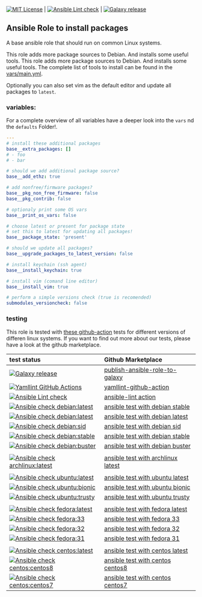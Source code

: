 [![MIT License](https://raw.githubusercontent.com/roles-ansible/ansible_role_base/master/.github/license.svg?sanitize=true)](https://github.com/roles-ansible/ansible_role_base/blob/master/LICENSE) | [![Ansible Lint check](https://github.com/roles-ansible/ansible_role_base/actions/workflows/ansible-linting-check.yml/badge.svg)](https://github.com/roles-ansible/ansible_role_base/actions/workflows/ansible-linting-check.yml) | [![Galaxy release](https://github.com/roles-ansible/ansible_role_base/actions/workflows/galaxy.yml/badge.svg)](https://github.com/roles-ansible/ansible_role_base/actions/workflows/galaxy.yml)

Ansible Role to install packages
---------------------

A base ansible role that should run on common Linux systems.

This role adds more package sources to Debian. And installs some useful tools. This role adds more package sources to Debian. And installs some useful tools. The complete list of tools to install can be found in the [vars/main.yml](https://github.com/roles-ansible/ansible_role_base/blob/master/vars/main.yml).

Optionally you can also set vim as the default editor and update all packages to ``latest``.


### variables:

For a complete overview of all variables have a deeper look into the ``vars`` nd the ``defaults`` Folder!.

```yml
---
# install these additional packages
base__extra_packages: []
# - foo
# - bar

# should we add additional package source?
base__add_ethz: true

# add nonfree/firmware packages?
base__pkg_non_free_firmware: false
base__pkg_contrib: false

# optionaly print some OS vars
base__print_os_vars: false

# choose latest or present for package state
# set this to latest for updating all packages!
base__package_state: 'present'

# should we update all packages?
base__upgrade_packages_to_latest_version: false

# install keychain (ssh agent)
base__install_keychain: true

# install vim (comand line editor)
base__install_vim: true

# perform a simple versions check (true is recomended)
submodules_versioncheck: false
```

### testing
This role is tested with [these github-action](https://github.com/search?q=topic%3Acheck-ansible+topic%3Agithub-actions+org%3Aroles-ansible&type=Repositories) tests for different versions of differen linux systems.
If you want to find out more about our tests, please have a look at the github marketplace.

| test status | Github Marketplace |
| :---------  | :----------------  |
| [![Galaxy release](https://github.com/roles-ansible/ansible_role_base/actions/workflows/galaxy.yml/badge.svg)](https://github.com/roles-ansible/ansible_role_base/actions/workflows/galaxy.yml) | [publish-ansible-role-to-galaxy](https://github.com/marketplace/actions/publish-ansible-role-to-galaxy) |
| [![Yamllint GitHub Actions](https://github.com/roles-ansible/ansible_role_base/actions/workflows/yamllint.yaml/badge.svg)](https://github.com/roles-ansible/ansible_role_base/actions/workflows/yamllint.yaml) | [yamllint-github-action](https://github.com/marketplace/actions/yamllint-github-action) |
| [![Ansible Lint check](https://github.com/roles-ansible/ansible_role_base/actions/workflows/ansible-linting-check.yml/badge.svg)](https://github.com/roles-ansible/ansible_role_base/actions/workflows/ansible-linting-check.yml) | [ansible-lint action](https://github.com/marketplace/actions/ansible-lint)
| [![Ansible check debian:latest](https://github.com/roles-ansible/ansible_role_base/actions/workflows/ansible-debian-latest.yml/badge.svg)](https://github.com/roles-ansible/ansible_role_base/actions/workflows/ansible-debian-latest.yml) | [ansible test with debian stable](https://github.com/marketplace/actions/check-ansible-debian-stable) |
| [![Ansible check debian:latest](https://github.com/roles-ansible/ansible_role_base/workflows/Ansible%20check%20debian:latest/badge.svg)](https://github.com/roles-ansible/ansible_role_base/actions?query=workflow%3A%22Ansible+check+debian%3Alatest%22) | [ansible test with debian latest](https://github.com/marketplace/actions/check-ansible-debian-latest) |
| [![Ansible check debian:sid](https://github.com/roles-ansible/ansible_role_base/actions/workflows/ansible-debian-sid.yml/badge.svg)](https://github.com/roles-ansible/ansible_role_base/actions/workflows/ansible-debian-sid.yml) | [ansible test with debian sid](https://github.com/marketplace/actions/check-ansible-debian-sid) |
| [![Ansible check debian:stable](https://github.com/roles-ansible/ansible_role_base/actions/workflows/ansible-debian-stable.yml/badge.svg)](https://github.com/roles-ansible/ansible_role_base/actions/workflows/ansible-debian-stable.yml) | [ansible test with debian stable](https://github.com/marketplace/actions/check-ansible-debian-stable) |
| [![Ansible check debian:buster](https://github.com/roles-ansible/ansible_role_base/actions/workflows/ansible-debian-buster.yml/badge.svg)](https://github.com/roles-ansible/ansible_role_base/actions/workflows/ansible-debian-buster.yml) | [ansible test with debian buster](https://github.com/marketplace/actions/check-ansible-debian-buster) |
| | |
| [![Ansible check archlinux:latest](https://github.com/roles-ansible/ansible_role_base/actions/workflows/ansible-archlinux-latest.yml/badge.svg)](https://github.com/roles-ansible/ansible_role_base/actions/workflows/ansible-archlinux-latest.yml) | [ansible test with archlinux latest](https://github.com/marketplace/actions/check-ansible-archlinux-latest) |
| | |
| [![Ansible check ubuntu:latest](https://github.com/roles-ansible/ansible_role_base/actions/workflows/ansible-ubuntu-latest.yml/badge.svg)](https://github.com/roles-ansible/ansible_role_base/actions/workflows/ansible-ubuntu-latest.yml) | [ansible test with ubuntu latest](https://github.com/marketplace/actions/check-ansible-ubuntu-latest) |
| [![Ansible check ubuntu:bionic](https://github.com/roles-ansible/ansible_role_base/actions/workflows/ansible-ubuntu-bionic.yml/badge.svg)](https://github.com/roles-ansible/ansible_role_base/actions/workflows/ansible-ubuntu-bionic.yml) | [ansible test with ubuntu bionic](https://github.com/marketplace/actions/check-ansible-ubuntu-bionic) |
| [![Ansible check ubuntu:trusty](https://github.com/roles-ansible/ansible_role_base/actions/workflows/ansible-ubuntu-trusty.yml/badge.svg)](https://github.com/roles-ansible/ansible_role_base/actions/workflows/ansible-ubuntu-trusty.yml) | [ansible test with ubuntu trusty](https://github.com/marketplace/actions/check-ansible-ubuntu-trusty) |
| | |
| [![Ansible check fedora:latest](https://github.com/roles-ansible/ansible_role_base/actions/workflows/ansible-fedora-latest.yml/badge.svg)](https://github.com/roles-ansible/ansible_role_base/actions/workflows/ansible-fedora-latest.yml) | [ansible test with fedora latest](https://github.com/marketplace/actions/check-ansible-fedora-latest) |
| [![Ansible check fedora:33](https://github.com/roles-ansible/ansible_role_base/actions/workflows/ansible-fedora-33.yml/badge.svg)](https://github.com/roles-ansible/ansible_role_base/actions/workflows/ansible-fedora-33.yml) | [ansible test with fedora 33](https://github.com/marketplace/actions/check-ansible-fedora-33) |
| [![Ansible check fedora:32](https://github.com/roles-ansible/ansible_role_base/actions/workflows/ansible-fedora-32.yml/badge.svg)](https://github.com/roles-ansible/ansible_role_base/actions/workflows/ansible-fedora-32.yml) | [ansible test with fedora 32](https://github.com/marketplace/actions/check-ansible-fedora-32) |
| [![Ansible check fedora:31](https://github.com/roles-ansible/ansible_role_base/actions/workflows/ansible-fedora-31.yml/badge.svg)](https://github.com/roles-ansible/ansible_role_base/actions/workflows/ansible-fedora-31.yml) | [ansible test with fedora 31](https://github.com/marketplace/actions/check-ansible-fedora-31) |
| | |
| [![Ansible check centos:latest](https://github.com/roles-ansible/ansible_role_base/actions/workflows/ansible-centos-latest.yml/badge.svg)](https://github.com/roles-ansible/ansible_role_base/actions/workflows/ansible-centos-latest.yml) | [ansible test with centos latest](https://github.com/marketplace/actions/check-ansible-centos-latest) |
| [![Ansible check centos:centos8](https://github.com/roles-ansible/ansible_role_base/actions/workflows/ansible-centos-centos8.yml/badge.svg)](https://github.com/roles-ansible/ansible_role_base/actions/workflows/ansible-centos-centos8.yml) | [ansible test with centos centos8](https://github.com/marketplace/actions/check-ansible-centos-centos8) |
| [![Ansible check centos:centos7](https://github.com/roles-ansible/ansible_role_base/actions/workflows/ansible-centos-centos7.yml/badge.svg)](https://github.com/roles-ansible/ansible_role_base/actions/workflows/ansible-centos-centos7.yml) | [ansible test with centos centos7](https://github.com/marketplace/actions/check-ansible-centos-centos7) |
